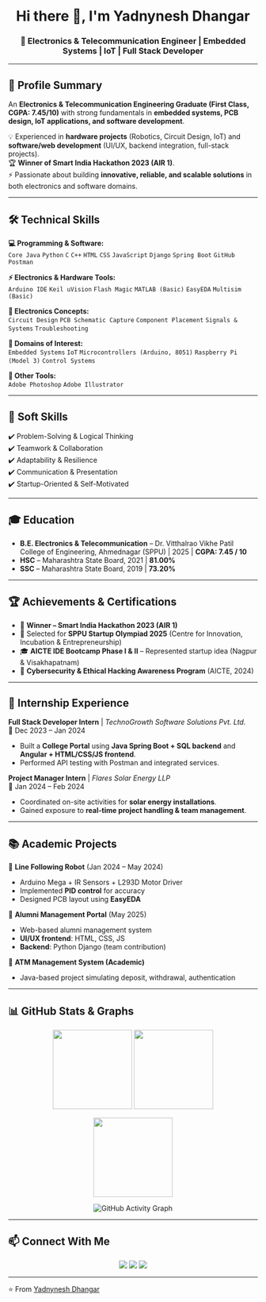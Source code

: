 <!-- Profile Header -->
<h1 align="center">Hi there 👋, I'm Yadnynesh Dhangar</h1>
<h3 align="center">🚀 Electronics & Telecommunication Engineer | Embedded Systems | IoT | Full Stack Developer</h3>

---

## 🌟 Profile Summary
An **Electronics & Telecommunication Engineering Graduate (First Class, CGPA: 7.45/10)** with strong fundamentals in **embedded systems, PCB design, IoT applications, and software development**.  

💡 Experienced in **hardware projects** (Robotics, Circuit Design, IoT) and **software/web development** (UI/UX, backend integration, full-stack projects).  
🏆 **Winner of Smart India Hackathon 2023 (AIR 1)**.  
⚡ Passionate about building **innovative, reliable, and scalable solutions** in both electronics and software domains.  

---

## 🛠️ Technical Skills  

**💻 Programming & Software:**  
`Core Java` `Python` `C` `C++` `HTML` `CSS` `JavaScript` `Django` `Spring Boot` `GitHub` `Postman`  

**⚡ Electronics & Hardware Tools:**  
`Arduino IDE` `Keil uVision` `Flash Magic` `MATLAB (Basic)` `EasyEDA` `Multisim (Basic)`  

**🔬 Electronics Concepts:**  
`Circuit Design` `PCB Schematic Capture` `Component Placement` `Signals & Systems` `Troubleshooting`  

**📡 Domains of Interest:**  
`Embedded Systems` `IoT` `Microcontrollers (Arduino, 8051)` `Raspberry Pi (Model 3)` `Control Systems`  

**🎨 Other Tools:**  
`Adobe Photoshop` `Adobe Illustrator`  

---

## 🤝 Soft Skills  
✔️ Problem-Solving & Logical Thinking  
✔️ Teamwork & Collaboration  
✔️ Adaptability & Resilience  
✔️ Communication & Presentation  
✔️ Startup-Oriented & Self-Motivated  

---

## 🎓 Education  
- **B.E. Electronics & Telecommunication** – Dr. Vitthalrao Vikhe Patil College of Engineering, Ahmednagar (SPPU) | 2025 | **CGPA: 7.45 / 10**  
- **HSC** – Maharashtra State Board, 2021 | **81.00%**  
- **SSC** – Maharashtra State Board, 2019 | **73.20%**  

---

## 🏆 Achievements & Certifications  
- 🥇 **Winner – Smart India Hackathon 2023 (AIR 1)**  
- 🚀 Selected for **SPPU Startup Olympiad 2025** (Centre for Innovation, Incubation & Entrepreneurship)  
- 🎓 **AICTE IDE Bootcamp Phase I & II** – Represented startup idea (Nagpur & Visakhapatnam)  
- 📜 **Cybersecurity & Ethical Hacking Awareness Program** (AICTE, 2024)  

---

## 💼 Internship Experience  

**Full Stack Developer Intern** | *TechnoGrowth Software Solutions Pvt. Ltd.*  
📅 Dec 2023 – Jan 2024  
- Built a **College Portal** using **Java Spring Boot + SQL backend** and **Angular + HTML/CSS/JS frontend**.  
- Performed API testing with Postman and integrated services.  

**Project Manager Intern** | *Flares Solar Energy LLP*  
📅 Jan 2024 – Feb 2024  
- Coordinated on-site activities for **solar energy installations**.  
- Gained exposure to **real-time project handling & team management**.  

---

## 📚 Academic Projects  

🔹 **Line Following Robot** (Jan 2024 – May 2024)  
- Arduino Mega + IR Sensors + L293D Motor Driver  
- Implemented **PID control** for accuracy  
- Designed PCB layout using **EasyEDA**  

🔹 **Alumni Management Portal** (May 2025)  
- Web-based alumni management system  
- **UI/UX frontend**: HTML, CSS, JS  
- **Backend**: Python Django (team contribution)  

🔹 **ATM Management System (Academic)**  
- Java-based project simulating deposit, withdrawal, authentication  

---

## 📊 GitHub Stats & Graphs  

<p align="center">
  <img src="https://github-readme-stats.vercel.app/api?username=your-username&show_icons=true&theme=radical" height="160" />
  <img src="https://github-readme-stats.vercel.app/api/top-langs/?username=your-username&layout=compact&theme=radical" height="160" />
</p>

<p align="center">
  <img src="https://github-readme-streak-stats.herokuapp.com/?user=your-username&theme=radical" height="160" />
</p>

<p align="center">
  <img src="https://github-readme-activity-graph.vercel.app/graph?username=your-username&theme=radical" alt="GitHub Activity Graph" />
</p>

---

## 📫 Connect With Me  
<p align="center">
  <a href="mailto:yadnyneshdhangar@mail.com"><img src="https://img.shields.io/badge/Gmail-red?style=for-the-badge&logo=gmail&logoColor=white"></a>
  <a href="https://linkedin.com/in/your-link"><img src="https://img.shields.io/badge/LinkedIn-blue?style=for-the-badge&logo=linkedin&logoColor=white"></a>
  <a href="https://github.com/your-username"><img src="https://img.shields.io/badge/GitHub-black?style=for-the-badge&logo=github&logoColor=white"></a>
</p>

---

⭐️ From [Yadnynesh Dhangar](https://github.com/your-username)
